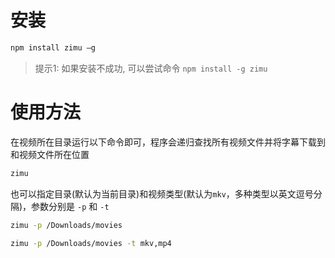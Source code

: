 # 安装

```bash
npm install zimu –g
```

>提示1: 如果安装不成功, 可以尝试命令 `npm install -g zimu`


# 使用方法

在视频所在目录运行以下命令即可，程序会递归查找所有视频文件并将字幕下载到和视频文件所在位置

```bash
zimu
```

也可以指定目录(默认为当前目录)和视频类型(默认为`mkv`，多种类型以英文逗号分隔)，参数分别是 `-p` 和 `-t`

```bash
zimu -p /Downloads/movies
```

```bash
zimu -p /Downloads/movies -t mkv,mp4
```
